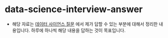 # data-science-interview-answer

- 해당 자료는 [데이터 사이언스 질문](https://zzsza.github.io/data/2018/02/17/datascience-interivew-questions/) 에서 제가 답할 수 있는 부분에 대해서 정리한 내용입니다. 하루에 하나씩 해당 내용을 답하는 것이 목표입니다. 

